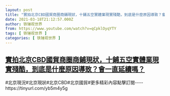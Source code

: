 ```yaml
---
layout: post
title: "實拍北京CBD國貿商圈商鋪現狀，十鋪五空實體業現實殘酷，到底是什麼原因導致？會一直延續嗎？"
date: 2021-03-18T21:12:57.000Z
author: 铁锤观世界
from: https://www.youtube.com/watch?v=qCpklOyqYTY
tags: [ 铁锤观世界 ]
categories: [ 铁锤观世界 ]
---
```

<!--1616101977000-->
[實拍北京CBD國貿商圈商鋪現狀，十鋪五空實體業現實殘酷，到底是什麼原因導致？會一直延續嗎？](https://www.youtube.com/watch?v=qCpklOyqYTY)
------

<div>
#北京現況#北京現狀#北京CBD#北京國貿#更多精彩內容點擊訂閱----https://tinyurl.com/yb5m4y5g
</div>

